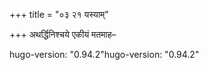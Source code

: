 +++
title = "०३ २१ यस्याम्"

+++
अथर्द्धिनिश्चये एकीयं मतमाह–

hugo-version: "0.94.2"hugo-version: "0.94.2"